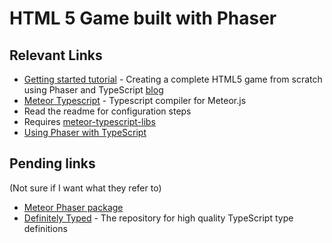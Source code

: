 # HTML 5 Game built with Phaser


## Relevant Links

* [Getting started tutorial](https://www.youtube.com/watch?v=T8a8-SO6vP0) - Creating a complete HTML5 game from scratch using Phaser and TypeScript [blog](http://www.gamefromscratch.com/page/Adventures-in-Phaser-with-TypeScript-tutorial-series.aspx)
* [Meteor Typescript](https://github.com/meteor-typescript/meteor-typescript-compiler) - Typescript compiler for Meteor.js
 * Read the readme for configuration steps
 * Requires [meteor-typescript-libs](https://github.com/meteor-typescript/meteor-typescript-libs)
 * [Using Phaser with TypeScript](http://phaser.io/tutorials/how-to-use-phaser-with-typescript)


## Pending links 
(Not sure if I want what they refer to)

* [Meteor Phaser package](https://atmospherejs.com/robertlowe/meteor-phaser)
* [Definitely Typed](http://definitelytyped.org/) - The repository for high quality TypeScript type definitions